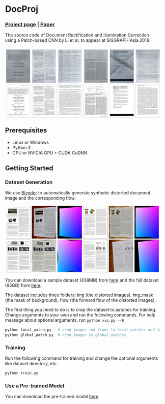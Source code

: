 # DocProj

### [Project page](https://xiaoyu258.github.io/projects/docproj) | [Paper](https://arxiv.org/abs/1909.09470)

The source code of Document Rectification and Illumination Correction using a Patch-based CNN by Li et al, to appear at SIGGRAPH Asia 2019. 

<img src='imgs/teaser.jpg' align="center" width=850> 

## Prerequisites
- Linux or Windows
- Python 3
- CPU or NVIDIA GPU + CUDA CuDNN

## Getting Started

### Dataset Generation
We use [Blender](https://www.blender.org/) to automatically generate synthetic distorted document image and the corresponding flow.

<img src='imgs/syn_dataset.jpg' align="center" width=850> 

You can download a sample dataset (438MB) from [here](https://drive.google.com/open?id=1b3kBs46ZSq5cWjvGdMjWNY854YaJ6dZ1) and the full dataset (65GB) from [here](https://drive.google.com/open?id=1WkzMukIHS_smGPyjcyj7LIiWUk0RJriN).

The dataset includes three folders: img (the distorted images), img_mask (the mask of background), flow (the forward flow of the distorted images).

The first thing you need to do is to crop the dataset to patches for training. Change arguments to your own and run the following commands. For help message about optional arguments, run `python xxx.py --h`
```bash
python local_patch.py   # crop images and flows to local patches and local patch flows
python global_patch.py  # crop images to global patches
```

### Training
Run the following command for training and change the optional arguments like dataset directory, etc.
```bash
python train.py
```

### Use a Pre-trained Model
You can download the pre-trained model [here](https://drive.google.com/open?id=1EPmFYd7OwfUZBLkJQ9sO8G1r5tLniKDh).
